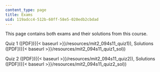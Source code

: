 ```yaml
---
content_type: page
title: Exams
uid: 119adcc4-512b-60ff-58e5-020edb2cbdad
---
```


This page contains both exams and their solutions from this course.

Quiz 1 ([PDF]({{< baseurl >}}/resources/mit2_094s11_quiz1)), Solutions ([PDF]({{< baseurl >}}/resources/mit2_094s11_quiz1_sol))

Quiz 2 ([PDF]({{< baseurl >}}/resources/mit2_094s11_quiz2)), Solutions ([PDF]({{< baseurl >}}/resources/mit2_094s11_quiz2_sol))
